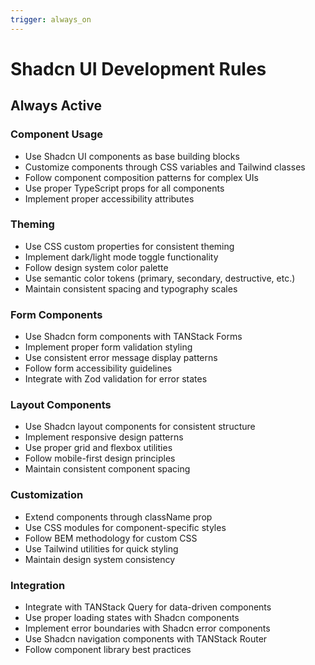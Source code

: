 ```yaml
---
trigger: always_on
---
```


# Shadcn UI Development Rules

## Always Active

### Component Usage
- Use Shadcn UI components as base building blocks
- Customize components through CSS variables and Tailwind classes
- Follow component composition patterns for complex UIs
- Use proper TypeScript props for all components
- Implement proper accessibility attributes

### Theming
- Use CSS custom properties for consistent theming
- Implement dark/light mode toggle functionality
- Follow design system color palette
- Use semantic color tokens (primary, secondary, destructive, etc.)
- Maintain consistent spacing and typography scales

### Form Components
- Use Shadcn form components with TANStack Forms
- Implement proper form validation styling
- Use consistent error message display patterns
- Follow form accessibility guidelines
- Integrate with Zod validation for error states

### Layout Components
- Use Shadcn layout components for consistent structure
- Implement responsive design patterns
- Use proper grid and flexbox utilities
- Follow mobile-first design principles
- Maintain consistent component spacing

### Customization
- Extend components through className prop
- Use CSS modules for component-specific styles
- Follow BEM methodology for custom CSS
- Use Tailwind utilities for quick styling
- Maintain design system consistency

### Integration
- Integrate with TANStack Query for data-driven components
- Use proper loading states with Shadcn components
- Implement error boundaries with Shadcn error components
- Use Shadcn navigation components with TANStack Router
- Follow component library best practices
